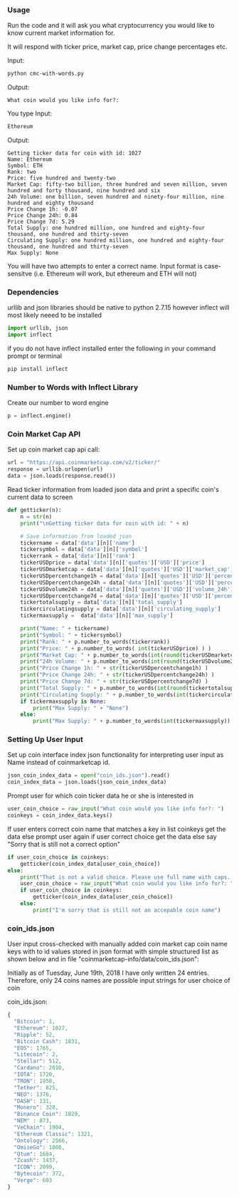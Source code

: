 ### Usage
Run the code and it will ask you what cryptocurrency you would like to know current market information for.

It will respond with ticker price, market cap, price change percentages etc.

Input:
```bash
python cmc-with-words.py
```
Output:
```
What coin would you like info for?: 
```
You type
Input:
```bash
Ethereum
```
Output:
```
Getting ticker data for coin with id: 1027
Name: Ethereum
Symbol: ETH
Rank: two
Price: five hundred and twenty-two
Market Cap: fifty-two billion, three hundred and seven million, seven hundred and forty thousand, nine hundred and six
24h Volume: one billion, seven hundred and ninety-four million, nine hundred and eighty thousand
Price Change 1h: -0.07
Price Change 24h: 0.84
Price Change 7d: 5.29
Total Supply: one hundred million, one hundred and eighty-four thousand, one hundred and thirty-seven
Circulating Supply: one hundred million, one hundred and eighty-four thousand, one hundred and thirty-seven
Max Supply: None
```

You will have two attempts to enter a correct name. 
Input format is case-sensitve (i.e. Ethereum will work, but ethereum and ETH will not)

### Dependencies
urllib and json libraries should be native to python 2.7.15 however inflect will most likely neeed to be installed

```python
import urllib, json
import inflect
```

if you do not have inflect installed enter the following in your command prompt or terminal
```bash
pip install inflect
```

### Number to Words with Inflect Library
Create our number to word engine
```python
p = inflect.engine()
```

### Coin Market Cap API
Set up coin market cap api call:
```python
url = "https://api.coinmarketcap.com/v2/ticker/"
response = urllib.urlopen(url)
data = json.loads(response.read())
```

Read ticker information from loaded json data and print a specific coin's current data to screen
```python
def getticker(n):
    n = str(n)
    print("\nGetting ticker data for coin with id: " + n)

    # Save information from loaded json
    tickername = data['data'][n]['name']
    tickersymbol = data['data'][n]['symbol']
    tickerrank = data['data'][n]['rank']
    tickerUSDprice = data['data'][n]['quotes']['USD']['price']
    tickerUSDmarketcap = data['data'][n]['quotes']['USD']['market_cap']
    tickerUSDpercentchange1h = data['data'][n]['quotes']['USD']['percent_change_1h']
    tickerUSDpercentchange24h = data['data'][n]['quotes']['USD']['percent_change_24h']
    tickerUSDvolume24h = data['data'][n]['quotes']['USD']['volume_24h']
    tickerUSDpercentchange7d = data['data'][n]['quotes']['USD']['percent_change_7d']
    tickertotalsupply = data['data'][n]['total_supply']
    tickercirculatingsupply = data['data'][n]['circulating_supply']
    tickermaxsupply =  data['data'][n]['max_supply']

    print("Name: " + tickername)
    print("Symbol: " + tickersymbol)
    print("Rank: " + p.number_to_words(tickerrank))
    print("Price: " + p.number_to_words( int(tickerUSDprice) ) )
    print("Market Cap: " + p.number_to_words(int(round(tickerUSDmarketcap,4))))
    print("24h Volume: " + p.number_to_words(int(round(tickerUSDvolume24h,4))))
    print("Price Change 1h: " + str(tickerUSDpercentchange1h) )
    print("Price Change 24h: " + str(tickerUSDpercentchange24h) )
    print("Price Change 7d: " + str(tickerUSDpercentchange7d) )
    print("Total Supply: " + p.number_to_words(int(round(tickertotalsupply,4))) )
    print("Circulating Supply: " + p.number_to_words(int(tickercirculatingsupply) ))
    if tickermaxsupply is None:
        print("Max Supply: " + "None")
    else:
        print("Max Supply: " + p.number_to_words(int(tickermaxsupply)) )
```
### Setting Up User Input
Set up coin interface index json functionality for interpreting user input as Name instead of coinmarketcap id.
```python
json_coin_index_data = open("coin_ids.json").read()
coin_index_data = json.loads(json_coin_index_data)
```

Prompt user for which coin ticker data he or she is interested in
```python
user_coin_choice = raw_input("What coin would you like info for?: ")
coinkeys = coin_index_data.keys()
```

If user enters correct coin name that matches a key in list coinkeys
    get the data
else prompt user again 
    if user correct choice
    get the data
    else say "Sorry that is still not a correct option"
    
```python
if user_coin_choice in coinkeys:
    getticker(coin_index_data[user_coin_choice])
else:
    print("That is not a valid choice. Please use full name with caps. (i.e. Ethereum)\nPlease Try again.\n")
    user_coin_choice = raw_input("What coin would you like info for?: ")
    if user_coin_choice in coinkeys:
        getticker(coin_index_data[user_coin_choice])
    else:
        print("I'm sorry that is still not an accepable coin name")
```

### coin_ids.json

User input cross-checked with manually added coin market cap coin name keys with to id values stored in json format with simple structured list as shown below and in file "coinmarketcap-info/data/coin_ids.json":

Initially as of Tuesday, June 19th, 2018 I have only written 24 entries.
Therefore, only 24 coins names are possible input strings for user choice of coin

coin_ids.json:
```javascript
{
  "Bitcoin": 1,
  "Ethereum": 1027,
  "Ripple": 52,
  "Bitcoin Cash": 1831,
  "EOS": 1765,
  "Litecoin": 2,
  "Stellar": 512,
  "Cardano": 2010,
  "IOTA": 1720,
  "TRON": 1958,
  "Tether": 825,
  "NEO": 1376,
  "DASH": 131,
  "Monero": 328,
  "Binance Coin": 1829,
  "NEM" : 873,
  "VeChain": 1904,
  "Ethereum Classic": 1321,
  "Ontology": 2566,
  "OmiseGo": 1808,
  "Qtum": 1684,
  "Zcash": 1437,
  "ICON": 2099,
  "Bytecoin": 372,
  "Verge": 693
}
```
